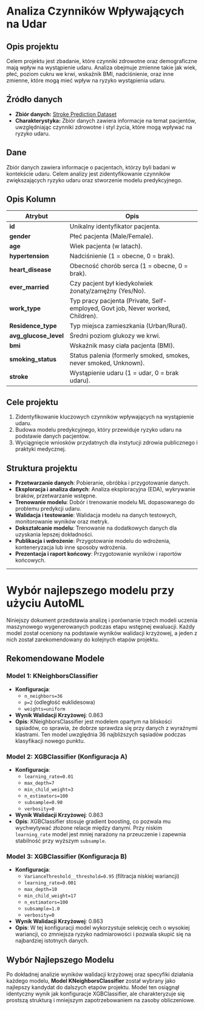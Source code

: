# Analiza Czynników Wpływających na Udar

## Opis projektu
Celem projektu jest zbadanie, które czynniki zdrowotne oraz demograficzne mają wpływ na wystąpienie udaru. Analiza obejmuje zmienne takie jak wiek, płeć, poziom cukru we krwi, wskaźnik BMI, nadciśnienie, oraz inne zmienne, które mogą mieć wpływ na ryzyko wystąpienia udaru.

## Źródło danych
- **Zbiór danych:** [Stroke Prediction Dataset](https://www.kaggle.com/datasets/fedesoriano/stroke-prediction-dataset)
- **Charakterystyka:** Zbiór danych zawiera informacje na temat pacjentów, uwzględniając czynniki zdrowotne i styl życia, które mogą wpływać na ryzyko udaru.

## Dane
Zbiór danych zawiera informacje o pacjentach, którzy byli badani w kontekście udaru. Celem analizy jest zidentyfikowanie czynników zwiększających ryzyko udaru oraz stworzenie modelu predykcyjnego.

## Opis Kolumn

| Atrybut             | Opis                                                                                         |
|---------------------|----------------------------------------------------------------------------------------------|
| **id**              | Unikalny identyfikator pacjenta.                                                             |
| **gender**          | Płeć pacjenta (Male/Female).                                                                 |
| **age**             | Wiek pacjenta (w latach).                                                                    |
| **hypertension**    | Nadciśnienie (1 = obecne, 0 = brak).                                                         |
| **heart_disease**   | Obecność chorób serca (1 = obecne, 0 = brak).                                                |
| **ever_married**    | Czy pacjent był kiedykolwiek żonaty/zamężny (Yes/No).                                        |
| **work_type**       | Typ pracy pacjenta (Private, Self-employed, Govt job, Never worked, Children).               |
| **Residence_type**  | Typ miejsca zamieszkania (Urban/Rural).                                                      |
| **avg_glucose_level** | Średni poziom glukozy we krwi.                                                             |
| **bmi**             | Wskaźnik masy ciała pacjenta (BMI).                                                          |
| **smoking_status**  | Status palenia (formerly smoked, smokes, never smoked, Unknown).                             |
| **stroke**          | Wystąpienie udaru (1 = udar, 0 = brak udaru).                                                |

## Cele projektu
1. Zidentyfikowanie kluczowych czynników wpływających na wystąpienie udaru.
2. Budowa modelu predykcyjnego, który przewiduje ryzyko udaru na podstawie danych pacjentów.
3. Wyciągnięcie wniosków przydatnych dla instytucji zdrowia publicznego i praktyki medycznej.

## Struktura projektu
- **Przetwarzanie danych**: Pobieranie, obróbka i przygotowanie danych.
- **Eksploracja i analiza danych**: Analiza eksploracyjna (EDA), wykrywanie braków, przetwarzanie wstępne.
- **Trenowanie modelu**: Dobór i trenowanie modelu ML dopasowanego do problemu predykcji udaru.
- **Walidacja i testowanie**: Walidacja modelu na danych testowych, monitorowanie wyników oraz metryk.
- **Dokształcanie modelu**: Trenowanie na dodatkowych danych dla uzyskania lepszej dokładności.
- **Publikacja i wdrożenie**: Przygotowanie modelu do wdrożenia, konteneryzacja lub inne sposoby wdrożenia.
- **Prezentacja i raport końcowy**: Przygotowanie wyników i raportów końcowych.

---

# Wybór najlepszego modelu przy użyciu AutoML

Niniejszy dokument przedstawia analizę i porównanie trzech modeli uczenia maszynowego wygenerowanych podczas etapu wstępnej ewaluacji. Każdy model został oceniony na podstawie wyników walidacji krzyżowej, a jeden z nich został zarekomendowany do kolejnych etapów projektu.

## Rekomendowane Modele

### Model 1: KNeighborsClassifier
- **Konfiguracja**:
  - `n_neighbors=36`
  - `p=2` (odległość euklidesowa)
  - `weights=uniform`
- **Wynik Walidacji Krzyżowej**: 0.863
- **Opis**: KNeighborsClassifier jest modelem opartym na bliskości sąsiadów, co sprawia, że dobrze sprawdza się przy danych z wyraźnymi klastrami. Ten model uwzględnia 36 najbliższych sąsiadów podczas klasyfikacji nowego punktu.

### Model 2: XGBClassifier (Konfiguracja A)
- **Konfiguracja**:
  - `learning_rate=0.01`
  - `max_depth=7`
  - `min_child_weight=3`
  - `n_estimators=100`
  - `subsample=0.90`
  - `verbosity=0`
- **Wynik Walidacji Krzyżowej**: 0.863
- **Opis**: XGBClassifier stosuje gradient boosting, co pozwala mu wychwytywać złożone relacje między danymi. Przy niskim `learning_rate` model jest mniej narażony na przeuczenie i zapewnia stabilność przy wyższym `subsample`.

### Model 3: XGBClassifier (Konfiguracja B)
- **Konfiguracja**:
  - `VarianceThreshold__threshold=0.95` (filtracja niskiej wariancji)
  - `learning_rate=0.001`
  - `max_depth=10`
  - `min_child_weight=17`
  - `n_estimators=100`
  - `subsample=1.0`
  - `verbosity=0`
- **Wynik Walidacji Krzyżowej**: 0.863
- **Opis**: W tej konfiguracji model wykorzystuje selekcję cech o wysokiej wariancji, co zmniejsza ryzyko nadmiarowości i pozwala skupić się na najbardziej istotnych danych.

## Wybór Najlepszego Modelu

Po dokładnej analizie wyników walidacji krzyżowej oraz specyfiki działania każdego modelu, **Model KNeighborsClassifier** został wybrany jako najlepszy kandydat do dalszych etapów projektu. Model ten osiągnął identyczny wynik jak konfiguracje XGBClassifier, ale charakteryzuje się prostszą strukturą i mniejszym zapotrzebowaniem na zasoby obliczeniowe.
